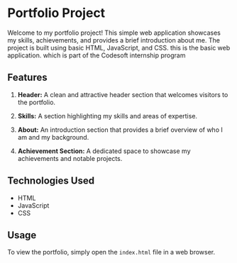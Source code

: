 # Portfolio Project

Welcome to my portfolio project! This simple web application showcases my skills, achievements, and provides a brief introduction about me. The project is built using basic HTML, JavaScript, and CSS. this is the basic web application. which is part of the Codesoft internship program

## Features

1. **Header:** A clean and attractive header section that welcomes visitors to the portfolio.

2. **Skills:** A section highlighting my skills and areas of expertise.

3. **About:** An introduction section that provides a brief overview of who I am and my background.

4. **Achievement Section:** A dedicated space to showcase my achievements and notable projects.

## Technologies Used

- HTML
- JavaScript
- CSS

## Usage

To view the portfolio, simply open the `index.html` file in a web browser.
